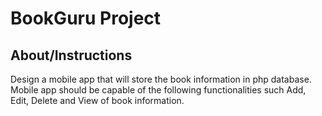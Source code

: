 # BookGuru Project
## About/Instructions
Design a mobile app that will store the book information in php database. Mobile app should be capable of the following functionalities such Add, Edit, Delete and View of book information.  
#
